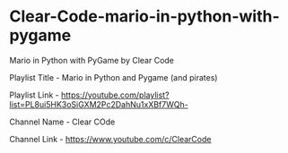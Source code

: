 # Clear-Code-mario-in-python-with-pygame

Mario in Python with PyGame by Clear Code

Playlist Title - Mario in Python and Pygame (and pirates)

Playlist Link - https://youtube.com/playlist?list=PL8ui5HK3oSiGXM2Pc2DahNu1xXBf7WQh-

Channel Name - Clear COde

Channel Link - https://www.youtube.com/c/ClearCode
